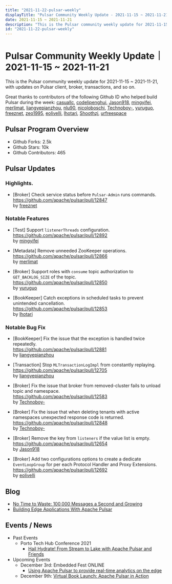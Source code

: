 ```yaml
---
title: "2021-11-22-pulsar-weekly"
displayTitle: "Pulsar Community Weekly Update - 2021-11-15 ~ 2021-11-21"
date: 2021-11-15 ~ 2021-11-21
description: "This is the Pulsar community weekly update for 2021-11-15 ~ 2021-11-21, with updates on Pulsar client, broker, transactions, and so on."
id: "2021-11-22-pulsar-weekly"
---
```


# Pulsar Community Weekly Update｜ 2021-11-15 ~ 2021-11-21

This is the Pulsar community weekly update for 2021-11-15 ~ 2021-11-21, with updates on Pulsar client, broker, transactions, and so on.

Great thanks to contributors of the following Github ID who helped build Pulsar during the week: [casuallc](https://github.com/casuallc), [codelipenghui](https://github.com/codelipenghui), [Jason918](https://github.com/Jason918), [mingyifei](https://github.com/mingyifei), [merlimat](https://github.com/merlimat), [liangyepianzhou](https://github.com/liangyepianzhou), [nlu90](https://github.com/nlu90), [nicoloboschi](https://github.com/nicoloboschi), [Technoboy-](https://github.com/Technoboy-), [yuruguo](https://github.com/yuruguo), [freeznet](https://github.com/freeznet), [zeo1995](https://github.com/zeo1995), [eolivelli](https://github.com/eolivelli), [lhotari](https://github.com/lhotari), [Shoothzj](https://github.com/Shoothzj), [urfreespace](https://github.com/urfreespace)

## Pulsar Program Overview
- Github Forks: 2.5k
- Github Stars: 10k
- Github Contributors: 465

## Pulsar Updates

### Highlights.
- [Broker] Check service status before `Pulsar-Admin` runs commands.
<br>https://github.com/apache/pulsar/pull/12847 <br>by [freeznet](https://github.com/freeznet)

### Notable Features
- [Test] Support `listenerThreads` configuration. 
<br>https://github.com/apache/pulsar/pull/12892 <br>by [mingyifei](https://github.com/mingyifei)

- [Metadata] Remove unneeded ZooKeeper operations. 
<br>https://github.com/apache/pulsar/pull/12866 <br>by [merlimat](https://github.com/merlimat)

- [Broker] Support roles with `consume` topic authorization to `GET_BACKLOG_SIZE` of the topic.
<br>https://github.com/apache/pulsar/pull/12850 <br>by [yuruguo](https://github.com/yuruguo)

- [BookKeeper] Catch exceptions in scheduled tasks to prevent unintended cancellation. 
<br>https://github.com/apache/pulsar/pull/12853 <br>by [lhotari](https://github.com/lhotari)
 
### Notable Bug Fix
 - [BookKeeper] Fix the issue that the exception is handled twice repeatedly.
<br>https://github.com/apache/pulsar/pull/12881 <br>by [liangyepianzhou](https://github.com/liangyepianzhou)

- [Transaction] Stop `MLTransactionLogImpl` from constantly replaying.
<br>https://github.com/apache/pulsar/pull/12705 <br>by [liangyepianzhou](https://github.com/liangyepianzhou)

- [Broker] Fix the issue that broker from removed-cluster fails to unload topic and namespace.
<br>https://github.com/apache/pulsar/pull/12583 <br>by [Technoboy-](https://github.com/Technoboy-)

- [Broker]  Fix the issue that when deleting tenants with active namespaces unexpected response code is returned.
<br>https://github.com/apache/pulsar/pull/12848 <br>by [Technoboy-](https://github.com/Technoboy-)

- [Broker] Remove the key from `listeners` if the value list is empty.
<br>https://github.com/apache/pulsar/pull/12654 <br>by [Jason918](https://github.com/Jason918)

- [Broker] Add two configurations options to create a dedicate `EventLoopGroup` for per each Protocol Handler and Proxy Extensions.
<br>https://github.com/apache/pulsar/pull/12692 <br>by [eolivelli](https://github.com/eolivelli)
 
## Blog
- [No Time to Waste: 100,000 Messages a Second and Growing](https://www.rtinsights.com/no-time-to-waste-100000-messages-a-second-and-growing/)
- [Building Edge Applications With Apache Pulsar](https://streamnative.io/blog/engineering/2021-11-17-building-edge-applications-with-apache-pulsar/)

## Events / News
- Past Events
    - Porto Tech Hub Conference 2021
        - [Hail Hydrate! From Stream to Lake with Apache Pulsar and Friends](https://www.youtube.com/watch?v=K9MOiG1oz-0&t=6s)
- Upcoming Events
    - December 3rd: Embedded Fest ONLINE
        - [Using Apache Pulsar to provide real-time analytics on the edge](https://embeddedfest.com/)
    - December 9th: [Virtual Book Launch: Apache Pulsar in Action](https://streamnative.io/event/webinar-book-launch/)
